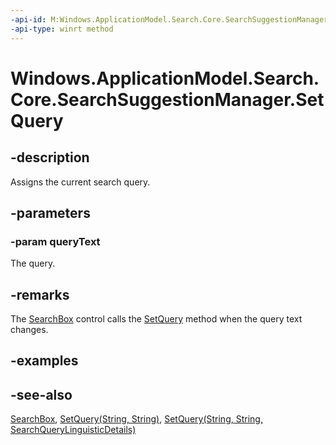 ```yaml
---
-api-id: M:Windows.ApplicationModel.Search.Core.SearchSuggestionManager.SetQuery(System.String)
-api-type: winrt method
---
```


<!-- Method syntax
public void SetQuery(System.String queryText)
-->

# Windows.ApplicationModel.Search.Core.SearchSuggestionManager.SetQuery

## -description
Assigns the current search query.

## -parameters
### -param queryText
The query.

## -remarks
The [SearchBox](../windows.ui.xaml.controls/searchbox.md) control calls the [SetQuery](searchsuggestionmanager_setquery.md) method when the query text changes.

## -examples

## -see-also
[SearchBox](../windows.ui.xaml.controls/searchbox.md), [SetQuery(String, String)](searchsuggestionmanager_setquery_898352538.md), [SetQuery(String, String, SearchQueryLinguisticDetails)](searchsuggestionmanager_setquery_1931070342.md)